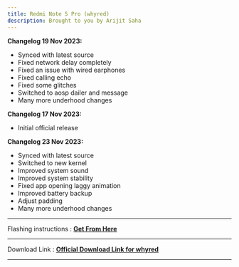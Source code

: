 ```yaml
---
title: Redmi Note 5 Pro (whyred)
description: Brought to you by Arijit Saha
---
```


<b>Changelog 19 Nov 2023:</b>
- Synced with latest source
- Fixed network delay completely
- Fixed an issue with wired earphones
- Fixed calling echo
- Fixed some glitches
- Switched to aosp dailer and message
- Many more underhood changes

<b>Changelog 17 Nov 2023:</b>
- Initial official release

<b>Changelog 23 Nov 2023:</b>
- Synced with latest source
- Switched to new kernel
- Improved system sound
- Improved system stability
- Fixed app opening laggy animation
- Improved battery backup
- Adjust padding
- Many more underhood changes

----
Flashing instructions : [**Get From Here**](whyred_inst.md)

----
Download Link : [**Official Download Link for whyred**](https://sourceforge.net/projects/projectmatrixx/files/Android-14/whyred/)

----

